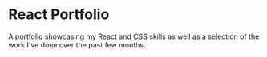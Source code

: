 # React Portfolio

A portfolio showcasing my React and CSS skills as well as a selection of the work I've done over the past few months.

